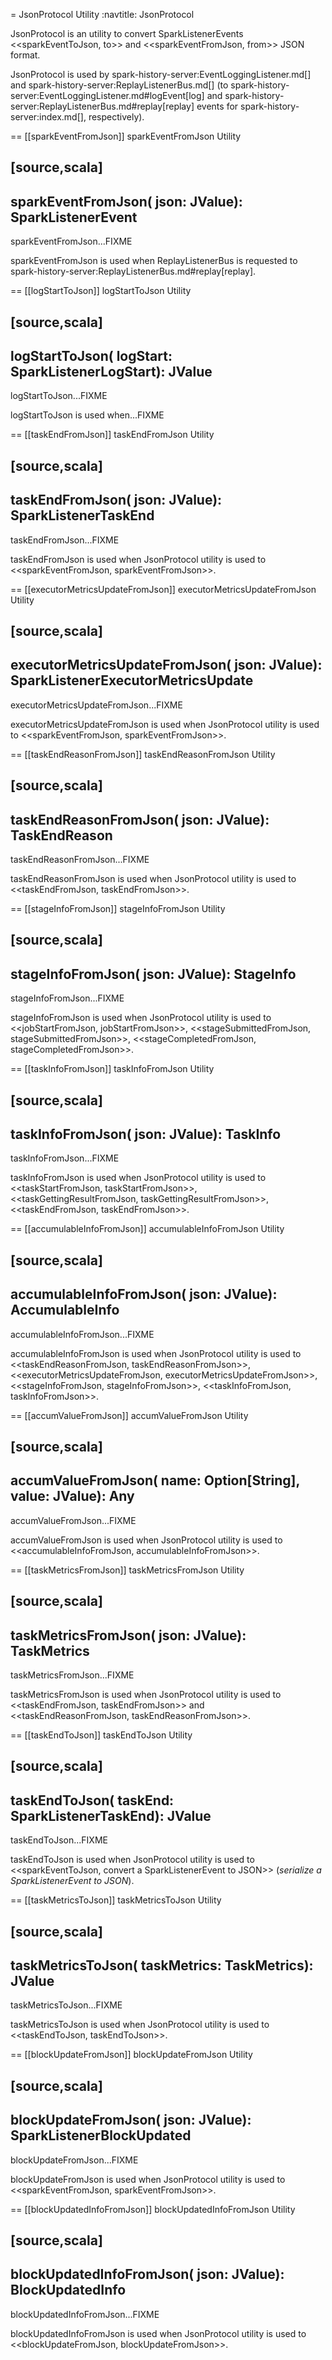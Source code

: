 = JsonProtocol Utility
:navtitle: JsonProtocol

JsonProtocol is an utility to convert SparkListenerEvents <<sparkEventToJson, to>> and <<sparkEventFromJson, from>> JSON format.

JsonProtocol is used by spark-history-server:EventLoggingListener.md[] and spark-history-server:ReplayListenerBus.md[] (to spark-history-server:EventLoggingListener.md#logEvent[log] and spark-history-server:ReplayListenerBus.md#replay[replay] events for spark-history-server:index.md[], respectively).

== [[sparkEventFromJson]] sparkEventFromJson Utility

[source,scala]
----
sparkEventFromJson(
  json: JValue): SparkListenerEvent
----

sparkEventFromJson...FIXME

sparkEventFromJson is used when ReplayListenerBus is requested to spark-history-server:ReplayListenerBus.md#replay[replay].

== [[logStartToJson]] logStartToJson Utility

[source,scala]
----
logStartToJson(
  logStart: SparkListenerLogStart): JValue
----

logStartToJson...FIXME

logStartToJson is used when...FIXME

== [[taskEndFromJson]] taskEndFromJson Utility

[source,scala]
----
taskEndFromJson(
  json: JValue): SparkListenerTaskEnd
----

taskEndFromJson...FIXME

taskEndFromJson is used when JsonProtocol utility is used to <<sparkEventFromJson, sparkEventFromJson>>.

== [[executorMetricsUpdateFromJson]] executorMetricsUpdateFromJson Utility

[source,scala]
----
executorMetricsUpdateFromJson(
  json: JValue): SparkListenerExecutorMetricsUpdate
----

executorMetricsUpdateFromJson...FIXME

executorMetricsUpdateFromJson is used when JsonProtocol utility is used to <<sparkEventFromJson, sparkEventFromJson>>.

== [[taskEndReasonFromJson]] taskEndReasonFromJson Utility

[source,scala]
----
taskEndReasonFromJson(
  json: JValue): TaskEndReason
----

taskEndReasonFromJson...FIXME

taskEndReasonFromJson is used when JsonProtocol utility is used to <<taskEndFromJson, taskEndFromJson>>.

== [[stageInfoFromJson]] stageInfoFromJson Utility

[source,scala]
----
stageInfoFromJson(
  json: JValue): StageInfo
----

stageInfoFromJson...FIXME

stageInfoFromJson is used when JsonProtocol utility is used to <<jobStartFromJson, jobStartFromJson>>, <<stageSubmittedFromJson, stageSubmittedFromJson>>, <<stageCompletedFromJson, stageCompletedFromJson>>.

== [[taskInfoFromJson]] taskInfoFromJson Utility

[source,scala]
----
taskInfoFromJson(
  json: JValue): TaskInfo
----

taskInfoFromJson...FIXME

taskInfoFromJson is used when JsonProtocol utility is used to <<taskStartFromJson, taskStartFromJson>>, <<taskGettingResultFromJson, taskGettingResultFromJson>>, <<taskEndFromJson, taskEndFromJson>>.

== [[accumulableInfoFromJson]] accumulableInfoFromJson Utility

[source,scala]
----
accumulableInfoFromJson(
  json: JValue): AccumulableInfo
----

accumulableInfoFromJson...FIXME

accumulableInfoFromJson is used when JsonProtocol utility is used to <<taskEndReasonFromJson, taskEndReasonFromJson>>, <<executorMetricsUpdateFromJson, executorMetricsUpdateFromJson>>, <<stageInfoFromJson, stageInfoFromJson>>, <<taskInfoFromJson, taskInfoFromJson>>.

== [[accumValueFromJson]] accumValueFromJson Utility

[source,scala]
----
accumValueFromJson(
  name: Option[String],
  value: JValue): Any
----

accumValueFromJson...FIXME

accumValueFromJson is used when JsonProtocol utility is used to <<accumulableInfoFromJson, accumulableInfoFromJson>>.

== [[taskMetricsFromJson]] taskMetricsFromJson Utility

[source,scala]
----
taskMetricsFromJson(
  json: JValue): TaskMetrics
----

taskMetricsFromJson...FIXME

taskMetricsFromJson is used when JsonProtocol utility is used to <<taskEndFromJson, taskEndFromJson>> and <<taskEndReasonFromJson, taskEndReasonFromJson>>.

== [[taskEndToJson]] taskEndToJson Utility

[source,scala]
----
taskEndToJson(
  taskEnd: SparkListenerTaskEnd): JValue
----

taskEndToJson...FIXME

taskEndToJson is used when JsonProtocol utility is used to <<sparkEventToJson, convert a SparkListenerEvent to JSON>> (_serialize a SparkListenerEvent to JSON_).

== [[taskMetricsToJson]] taskMetricsToJson Utility

[source,scala]
----
taskMetricsToJson(
  taskMetrics: TaskMetrics): JValue
----

taskMetricsToJson...FIXME

taskMetricsToJson is used when JsonProtocol utility is used to <<taskEndToJson, taskEndToJson>>.

== [[blockUpdateFromJson]] blockUpdateFromJson Utility

[source,scala]
----
blockUpdateFromJson(
  json: JValue): SparkListenerBlockUpdated
----

blockUpdateFromJson...FIXME

blockUpdateFromJson is used when JsonProtocol utility is used to <<sparkEventFromJson, sparkEventFromJson>>.

== [[blockUpdatedInfoFromJson]] blockUpdatedInfoFromJson Utility

[source,scala]
----
blockUpdatedInfoFromJson(
  json: JValue): BlockUpdatedInfo
----

blockUpdatedInfoFromJson...FIXME

blockUpdatedInfoFromJson is used when JsonProtocol utility is used to <<blockUpdateFromJson, blockUpdateFromJson>>.
